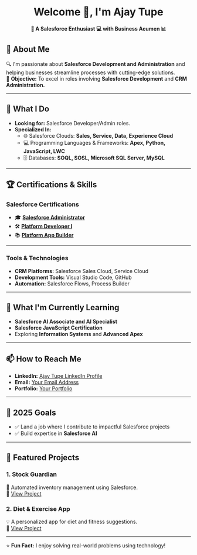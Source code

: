 <div align="center">

# Welcome 👋, I'm Ajay Tupe


**🌟 A Salesforce Enthusiast 💻 with Business Acumen 📊**  
</div>


## 🚀 About Me
🔍 I'm passionate about **Salesforce Development and Administration** and helping businesses streamline processes with cutting-edge solutions.  
🎯 **Objective:** To excel in roles involving **Salesforce Development** and **CRM Administration.**  

---

## 💼 What I Do  
- **Looking for:** Salesforce Developer/Admin roles.  
- **Specialized In:**  
  - 🌐 Salesforce Clouds: **Sales, Service, Data, Experience Cloud**  
  - 💻 Programming Languages & Frameworks: **Apex, Python, JavaScript, LWC**  
  - 🗄️ Databases: **SOQL, SOSL, Microsoft SQL Server, MySQL**  

---

## 🏆 Certifications & Skills  

### Salesforce Certifications
- 🎓 [**Salesforce Administrator**](https://drive.google.com/file/d/1IeWPYWitmNufWJFm9eYjdbpfCucRr3el/view?usp=drive_link)  
- 🛠️ [**Platform Developer I**](https://drive.google.com/file/d/15xTOQosGCMu6o2GhH3F6blPLaWZf_1pp/view?usp=drive_link)  
- 📚 [**Platform App Builder**](https://drive.google.com/file/d/1osXb5VMNigA1xU-9wUUUvNMDhJnPNITk/view?usp=drive_link)  

---

### Tools & Technologies
- **CRM Platforms:** Salesforce Sales Cloud, Service Cloud  
- **Development Tools:** Visual Studio Code, GitHub  
- **Automation:** Salesforce Flows, Process Builder  

---

## 🌱 What I'm Currently Learning
- **Salesforce AI Associate and AI Specialist**  
- **Salesforce JavaScript Certification**  
- Exploring **Information Systems** and **Advanced Apex**  

---

## 📫 How to Reach Me
- **LinkedIn:** [Ajay Tupe LinkedIn Profile](https://www.linkedin.com/in/ajay-tupe/)  
- **Email:** [Your Email Address](mailto:your-email@example.com)  
- **Portfolio:** [Your Portfolio](https://your-portfolio-link.com)  

---

## 🎯 2025 Goals
- ✅ Land a job where I contribute to impactful Salesforce projects  
- ✅ Build expertise in **Salesforce AI**  

---

## 🔗 Featured Projects
### 1. **Stock Guardian**  
🚀 Automated inventory management using Salesforce.  
🔗 [View Project](https://github.com/yourgithub/stockguardian)

### 2. **Diet & Exercise App**  
💡 A personalized app for diet and fitness suggestions.  
🔗 [View Project](https://github.com/yourgithub/diet-exercise-app)

---

⭐ **Fun Fact:** I enjoy solving real-world problems using technology!  
